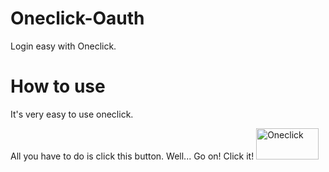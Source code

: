 # Oneclick-Oauth
Login easy with Oneclick.

# How to use
It's very easy to use oneclick.

All you have to do is click this button. Well... Go on! Click it!
<a href="https://oneclick.unitedcodeslive.repl.co/demo"><img src="https://oneclick.unitedcodeslive.repl.co/source/Oneclick.button.png" alt="Oneclick" style="width:100px;height:50px;"></a>
